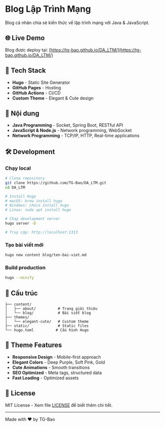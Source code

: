 # Blog Lập Trình Mạng

Blog cá nhân chia sẻ kiến thức về lập trình mạng với Java & JavaScript.

## 🌐 Live Demo

Blog được deploy tại: [https://tg-bao.github.io/DA_LTM/](https://tg-bao.github.io/DA_LTM/)

## 🚀 Tech Stack

- **Hugo** - Static Site Generator
- **GitHub Pages** - Hosting
- **GitHub Actions** - CI/CD
- **Custom Theme** - Elegant & Cute design

## 📝 Nội dung

- **Java Programming** - Socket, Spring Boot, RESTful API
- **JavaScript & Node.js** - Network programming, WebSocket
- **Network Programming** - TCP/IP, HTTP, Real-time applications

## 🛠️ Development

### Chạy local

```bash
# Clone repository
git clone https://github.com/TG-Bao/DA_LTM.git
cd DA_LTM

# Install Hugo
# macOS: brew install hugo
# Windows: choco install hugo
# Linux: sudo apt install hugo

# Chạy development server
hugo server -D

# Truy cập: http://localhost:1313
```

### Tạo bài viết mới

```bash
hugo new content blog/ten-bai-viet.md
```

### Build production

```bash
hugo --minify
```

## 📁 Cấu trúc

```
├── content/
│   ├── about/          # Trang giới thiệu
│   └── blog/           # Bài viết blog
├── themes/
│   └── elegant-cute/   # Custom theme
├── static/             # Static files
└── hugo.toml          # Cấu hình Hugo
```

## 🎨 Theme Features

- **Responsive Design** - Mobile-first approach
- **Elegant Colors** - Deep Purple, Soft Pink, Gold
- **Cute Animations** - Smooth transitions
- **SEO Optimized** - Meta tags, structured data
- **Fast Loading** - Optimized assets

## 📄 License

MIT License - Xem file [LICENSE](LICENSE) để biết thêm chi tiết.

---

Made with ❤️ by TG-Bao
